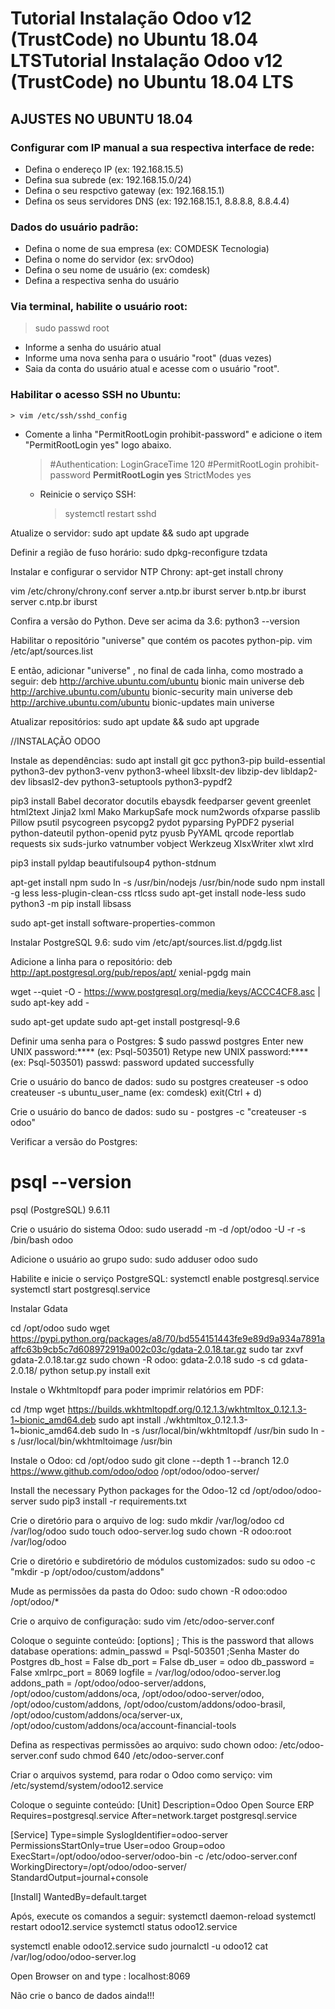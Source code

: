 # Tutorial Instalação Odoo v12 (TrustCode) no Ubuntu 18.04 LTSTutorial Instalação Odoo v12 (TrustCode) no Ubuntu 18.04 LTS


## AJUSTES NO UBUNTU 18.04

### Configurar com IP manual a sua respectiva interface de rede:
  - Defina o endereço IP (ex: 192.168.15.5)
  - Defina sua subrede (ex: 192.168.15.0/24)
  - Defina o seu respctivo gateway (ex: 192.168.15.1)
  - Defina os seus servidores DNS (ex: 192.168.15.1, 8.8.8.8, 8.8.4.4)  

### Dados do usuário padrão:
  - Defina o nome de sua empresa (ex: COMDESK Tecnologia)
  - Defina o nome do servidor (ex: srvOdoo)
  - Defina o seu nome de usuário (ex: comdesk)
  - Defina a respectiva senha do usuário

### Via terminal, habilite o usuário root:
  > sudo passwd root
  
  - Informe a senha do usuário atual
  - Informe uma nova senha para o usuário "root" (duas vezes)
  - Saia da conta do usuário atual e acesse com o usuário "root".

### Habilitar o acesso SSH no Ubuntu:
    > vim /etc/ssh/sshd_config

- Comente a linha "PermitRootLogin prohibit-password" e adicione o item "PermitRootLogin yes" logo abaixo.

    > #Authentication:
    LoginGraceTime 120
    #PermitRootLogin prohibit-password
    **PermitRootLogin yes**
    StrictModes yes

  - Reinicie o serviço SSH:
    > systemctl restart sshd


Atualize o servidor:
sudo apt update && sudo apt upgrade

Definir a região de fuso horário:
sudo dpkg-reconfigure tzdata

Instalar e configurar o servidor NTP Chrony:
apt-get install chrony

vim /etc/chrony/chrony.conf
server a.ntp.br iburst
server b.ntp.br iburst
server c.ntp.br iburst


Confira a versão do Python. Deve ser acima da 3.6:
python3 --version


Habilitar o repositório "universe" que contém os pacotes python-pip.
vim /etc/apt/sources.list

E então, adicionar "universe" , no final de cada linha, como mostrado a seguir:
deb http://archive.ubuntu.com/ubuntu bionic main universe
deb http://archive.ubuntu.com/ubuntu bionic-security main universe
deb http://archive.ubuntu.com/ubuntu bionic-updates main universe

Atualizar repositórios:
sudo apt update && sudo apt upgrade



//INSTALAÇÃO ODOO

Instale as dependências:
sudo apt install git gcc python3-pip build-essential python3-dev python3-venv python3-wheel libxslt-dev libzip-dev libldap2-dev libsasl2-dev python3-setuptools python3-pypdf2

pip3 install Babel decorator docutils ebaysdk feedparser gevent greenlet html2text Jinja2 lxml Mako MarkupSafe mock num2words ofxparse passlib Pillow psutil psycogreen psycopg2 pydot pyparsing PyPDF2 pyserial python-dateutil python-openid pytz pyusb PyYAML qrcode reportlab requests six suds-jurko vatnumber vobject Werkzeug XlsxWriter xlwt xlrd

pip3 install pyldap beautifulsoup4 python-stdnum


apt-get install npm
sudo ln -s /usr/bin/nodejs /usr/bin/node
sudo npm install -g less less-plugin-clean-css rtlcss
sudo apt-get install node-less
sudo python3 -m pip install libsass

sudo apt-get install software-properties-common


Instalar PostgreSQL 9.6:
sudo vim /etc/apt/sources.list.d/pgdg.list

Adicione a linha para o repositório:
deb http://apt.postgresql.org/pub/repos/apt/ xenial-pgdg main

wget --quiet -O - https://www.postgresql.org/media/keys/ACCC4CF8.asc | sudo apt-key add -

sudo apt-get update
sudo apt-get install postgresql-9.6


Definir uma senha para o Postgres:
$ sudo passwd postgres
Enter new UNIX password:**** (ex: Psql-503501)
Retype new UNIX password:**** (ex: Psql-503501)
passwd: password updated successfully


Crie o usuário do banco de dados:
sudo su postgres
createuser -s odoo
createuser -s ubuntu_user_name (ex: comdesk)
exit(Ctrl + d)

Crie o usuário do banco de dados:
sudo su - postgres -c "createuser -s odoo"

Verificar a versão do Postgres:
# psql --version
psql (PostgreSQL) 9.6.11

Crie o usuário do sistema Odoo:
sudo useradd -m -d /opt/odoo -U -r -s /bin/bash odoo

Adicione o usuário ao grupo sudo:
sudo adduser odoo sudo


Habilite e inicie o serviço PostgreSQL:
systemctl enable postgresql.service
systemctl start postgresql.service


Instalar Gdata

cd /opt/odoo
sudo wget https://pypi.python.org/packages/a8/70/bd554151443fe9e89d9a934a7891aaffc63b9cb5c7d608972919a002c03c/gdata-2.0.18.tar.gz
sudo tar zxvf gdata-2.0.18.tar.gz
sudo chown -R odoo: gdata-2.0.18
sudo -s
cd gdata-2.0.18/
python setup.py install
exit


Instale o Wkhtmltopdf para poder imprimir relatórios em PDF:

cd /tmp
wget https://builds.wkhtmltopdf.org/0.12.1.3/wkhtmltox_0.12.1.3-1~bionic_amd64.deb
sudo apt install ./wkhtmltox_0.12.1.3-1~bionic_amd64.deb
sudo ln -s /usr/local/bin/wkhtmltopdf /usr/bin
sudo ln -s /usr/local/bin/wkhtmltoimage /usr/bin



Instale o Odoo:
cd /opt/odoo
sudo git clone --depth 1 --branch 12.0 https://www.github.com/odoo/odoo /opt/odoo/odoo-server/


Install the necessary Python packages for the Odoo-12
cd /opt/odoo/odoo-server
sudo pip3 install -r requirements.txt

Crie o diretório para o arquivo de log:
sudo mkdir /var/log/odoo
cd /var/log/odoo
sudo touch odoo-server.log
sudo chown -R odoo:root /var/log/odoo

Crie o diretório e subdiretório de módulos customizados:
sudo su odoo -c "mkdir -p /opt/odoo/custom/addons"

Mude as permissões da pasta do Odoo:
sudo chown -R odoo:odoo /opt/odoo/*


Crie o arquivo de configuração:
sudo vim /etc/odoo-server.conf

Coloque o seguinte conteúdo:
[options]
; This is the password that allows database operations:
admin_passwd = Psql-503501 ;Senha Master do Postgres
db_host = False
db_port = False
db_user = odoo
db_password = False
xmlrpc_port = 8069
logfile = /var/log/odoo/odoo-server.log
addons_path = /opt/odoo/odoo-server/addons, /opt/odoo/custom/addons/oca, /opt/odoo/odoo-server/odoo, /opt/odoo/custom/addons, /opt/odoo/custom/addons/odoo-brasil, /opt/odoo/custom/addons/oca/server-ux, /opt/odoo/custom/addons/oca/account-financial-tools

Defina as respectivas permissões ao arquivo:
sudo chown odoo: /etc/odoo-server.conf
sudo chmod 640 /etc/odoo-server.conf


Criar o arquivos systemd, para rodar o Odoo como serviço:
vim /etc/systemd/system/odoo12.service

Coloque o seguinte conteúdo:
[Unit]
Description=Odoo Open Source ERP
Requires=postgresql.service
After=network.target postgresql.service

[Service]
Type=simple
SyslogIdentifier=odoo-server
PermissionsStartOnly=true
User=odoo
Group=odoo
ExecStart=/opt/odoo/odoo-server/odoo-bin -c /etc/odoo-server.conf
WorkingDirectory=/opt/odoo/odoo-server/
StandardOutput=journal+console

[Install]
WantedBy=default.target


Após, execute os comandos a seguir:
systemctl daemon-reload
systemctl restart odoo12.service
systemctl status odoo12.service

systemctl enable odoo12.service
sudo journalctl -u odoo12
cat /var/log/odoo/odoo-server.log


Open Browser on and type :
localhost:8069

Não crie o banco de dados ainda!!!


